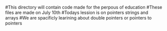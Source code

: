 #This directory will contain code made for the perpous of education
#These files are made on July 10th
#Todays lession is on pointers strings and arrays
#We are spacificly learining about double pointers or pointers to pointers